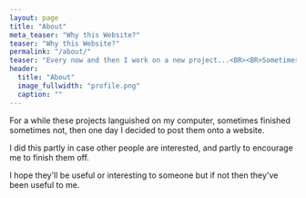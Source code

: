 ```yaml
---
layout: page
title: "About"
meta_teaser: "Why this Website?"
teaser: "Why this Website?"
permalink: "/about/"
teaser: "Every now and then I work on a new project...<BR><BR>Sometimes it's because I see something that interests me, sometimes it's because I want to try something new..."
header:
  title: "About"
  image_fullwidth: "profile.png"
  caption: ""
---
```


For a while these projects languished on my computer, sometimes finished sometimes not, then one day I decided to post them onto a website.

I did this partly in case other people are interested, and partly to encourage me to finish them off.

I hope they'll be useful or interesting to someone but if not then they've been useful to me.